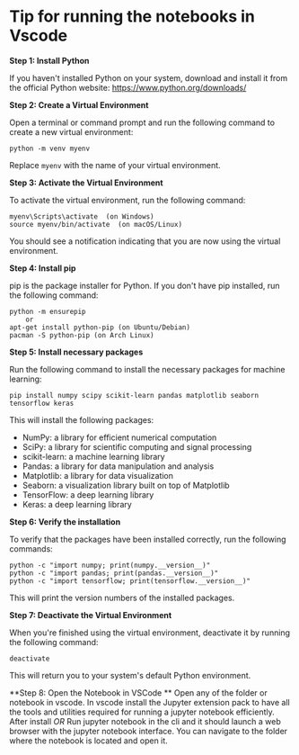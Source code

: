 # Tip for running the notebooks in Vscode

**Step 1: Install Python**

If you haven't installed Python on your system, download and install it from the official Python website: <https://www.python.org/downloads/>

**Step 2: Create a Virtual Environment**

Open a terminal or command prompt and run the following command to create a new virtual environment:

```
python -m venv myenv
```

Replace `myenv` with the name of your virtual environment.

**Step 3: Activate the Virtual Environment**

To activate the virtual environment, run the following command:

```
myenv\Scripts\activate  (on Windows)
source myenv/bin/activate  (on macOS/Linux)
```

You should see a notification indicating that you are now using the virtual environment.

**Step 4: Install pip**

pip is the package installer for Python. If you don't have pip installed, run the following command:

```
python -m ensurepip
    or
apt-get install python-pip (on Ubuntu/Debian)
pacman -S python-pip (on Arch Linux)

```

**Step 5: Install necessary packages**

Run the following command to install the necessary packages for machine learning:

```
pip install numpy scipy scikit-learn pandas matplotlib seaborn tensorflow keras
```

This will install the following packages:

- NumPy: a library for efficient numerical computation
- SciPy: a library for scientific computing and signal processing
- scikit-learn: a machine learning library
- Pandas: a library for data manipulation and analysis
- Matplotlib: a library for data visualization
- Seaborn: a visualization library built on top of Matplotlib
- TensorFlow: a deep learning library
- Keras: a deep learning library

**Step 6: Verify the installation**

To verify that the packages have been installed correctly, run the following commands:

```
python -c "import numpy; print(numpy.__version__)"
python -c "import pandas; print(pandas.__version__)"
python -c "import tensorflow; print(tensorflow.__version__)"
```

This will print the version numbers of the installed packages.

**Step 7: Deactivate the Virtual Environment**

When you're finished using the virtual environment, deactivate it by running the following command:

```
deactivate
```

This will return you to your system's default Python environment.

**Step 8: Open the Notebook in VSCode **
Open any of the folder or notebook in vscode. In vscode install the Jupyter extension pack to have all the tools and utilities required for running a jupyter notebook efficiently. After install
_OR_
Run jupyter notebook in the cli and it should launch a web browser with the jupyter notebook interface. You can navigate to the folder where the notebook is located and open it.
